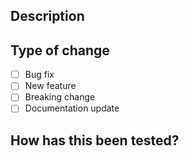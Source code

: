 ## Description
<!-- Please include a summary of the changes you made and the related issue. -->

## Type of change
- [ ] Bug fix
- [ ] New feature
- [ ] Breaking change
- [ ] Documentation update

## How has this been tested?
<!-- Please describe the tests you ran to verify your changes. -->
